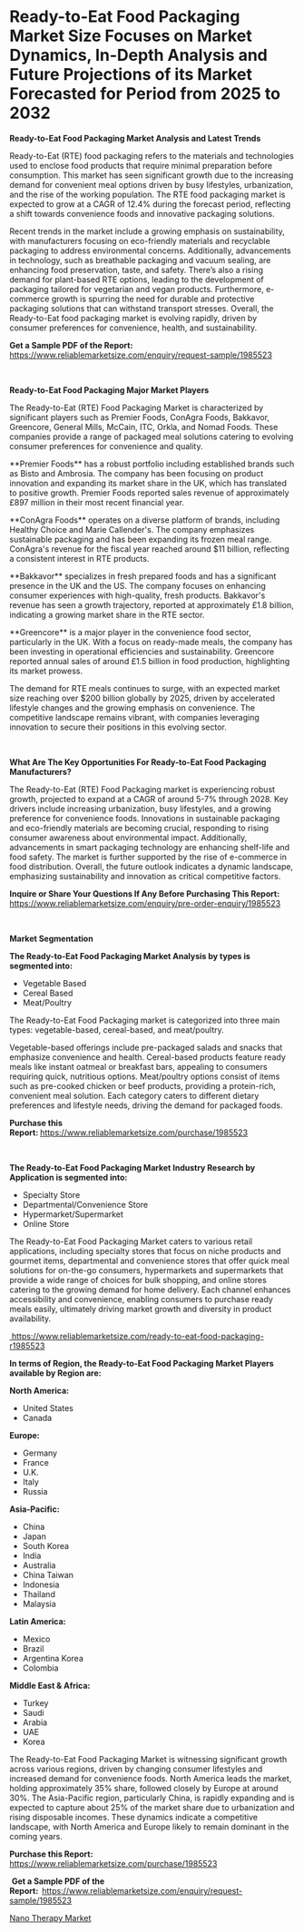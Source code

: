 <p><h1>Ready-to-Eat Food Packaging Market Size Focuses on Market Dynamics, In-Depth Analysis and Future Projections of its Market Forecasted for Period from 2025 to 2032</h1></p><p><strong>Ready-to-Eat Food Packaging Market Analysis and Latest Trends</strong></p>
<p><p>Ready-to-Eat (RTE) food packaging refers to the materials and technologies used to enclose food products that require minimal preparation before consumption. This market has seen significant growth due to the increasing demand for convenient meal options driven by busy lifestyles, urbanization, and the rise of the working population. The RTE food packaging market is expected to grow at a CAGR of 12.4% during the forecast period, reflecting a shift towards convenience foods and innovative packaging solutions.</p><p>Recent trends in the market include a growing emphasis on sustainability, with manufacturers focusing on eco-friendly materials and recyclable packaging to address environmental concerns. Additionally, advancements in technology, such as breathable packaging and vacuum sealing, are enhancing food preservation, taste, and safety. There’s also a rising demand for plant-based RTE options, leading to the development of packaging tailored for vegetarian and vegan products. Furthermore, e-commerce growth is spurring the need for durable and protective packaging solutions that can withstand transport stresses. Overall, the Ready-to-Eat food packaging market is evolving rapidly, driven by consumer preferences for convenience, health, and sustainability.</p></p>
<p><strong>Get a Sample PDF of the Report:&nbsp;</strong> <a href="https://www.reliablemarketsize.com/enquiry/request-sample/1985523?utm_campaign=1939&utm_medium=2&utm_source=Github&utm_content=ia&utm_term=15012025&utm_id=ready-to-eat-food-packaging">https://www.reliablemarketsize.com/enquiry/request-sample/1985523</a></p>
<p>&nbsp;</p>
<p><strong>Ready-to-Eat Food Packaging Major Market Players</strong></p>
<p><p>The Ready-to-Eat (RTE) Food Packaging Market is characterized by significant players such as Premier Foods, ConAgra Foods, Bakkavor, Greencore, General Mills, McCain, ITC, Orkla, and Nomad Foods. These companies provide a range of packaged meal solutions catering to evolving consumer preferences for convenience and quality.</p><p>**Premier Foods** has a robust portfolio including established brands such as Bisto and Ambrosia. The company has been focusing on product innovation and expanding its market share in the UK, which has translated to positive growth. Premier Foods reported sales revenue of approximately £897 million in their most recent financial year.</p><p>**ConAgra Foods** operates on a diverse platform of brands, including Healthy Choice and Marie Callender's. The company emphasizes sustainable packaging and has been expanding its frozen meal range. ConAgra's revenue for the fiscal year reached around $11 billion, reflecting a consistent interest in RTE products.</p><p>**Bakkavor** specializes in fresh prepared foods and has a significant presence in the UK and the US. The company focuses on enhancing consumer experiences with high-quality, fresh products. Bakkavor's revenue has seen a growth trajectory, reported at approximately £1.8 billion, indicating a growing market share in the RTE sector.</p><p>**Greencore** is a major player in the convenience food sector, particularly in the UK. With a focus on ready-made meals, the company has been investing in operational efficiencies and sustainability. Greencore reported annual sales of around £1.5 billion in food production, highlighting its market prowess.</p><p>The demand for RTE meals continues to surge, with an expected market size reaching over $200 billion globally by 2025, driven by accelerated lifestyle changes and the growing emphasis on convenience. The competitive landscape remains vibrant, with companies leveraging innovation to secure their positions in this evolving sector.</p></p>
<p>&nbsp;</p>
<p><strong>What Are The Key Opportunities For Ready-to-Eat Food Packaging Manufacturers?</strong></p>
<p><p>The Ready-to-Eat (RTE) Food Packaging market is experiencing robust growth, projected to expand at a CAGR of around 5-7% through 2028. Key drivers include increasing urbanization, busy lifestyles, and a growing preference for convenience foods. Innovations in sustainable packaging and eco-friendly materials are becoming crucial, responding to rising consumer awareness about environmental impact. Additionally, advancements in smart packaging technology are enhancing shelf-life and food safety. The market is further supported by the rise of e-commerce in food distribution. Overall, the future outlook indicates a dynamic landscape, emphasizing sustainability and innovation as critical competitive factors.</p></p>
<p><strong>Inquire or Share Your Questions If Any Before Purchasing This Report:</strong> <a href="https://www.reliablemarketsize.com/enquiry/pre-order-enquiry/1985523?utm_campaign=1939&utm_medium=2&utm_source=Github&utm_content=ia&utm_term=15012025&utm_id=ready-to-eat-food-packaging">https://www.reliablemarketsize.com/enquiry/pre-order-enquiry/1985523</a></p>
<p>&nbsp;</p>
<p><strong>Market Segmentation</strong></p>
<p><strong>The Ready-to-Eat Food Packaging Market Analysis by types is segmented into:</strong></p>
<p><ul><li>Vegetable Based</li><li>Cereal Based</li><li>Meat/Poultry</li></ul></p>
<p><p>The Ready-to-Eat Food Packaging market is categorized into three main types: vegetable-based, cereal-based, and meat/poultry. </p><p>Vegetable-based offerings include pre-packaged salads and snacks that emphasize convenience and health. Cereal-based products feature ready meals like instant oatmeal or breakfast bars, appealing to consumers requiring quick, nutritious options. Meat/poultry options consist of items such as pre-cooked chicken or beef products, providing a protein-rich, convenient meal solution. Each category caters to different dietary preferences and lifestyle needs, driving the demand for packaged foods.</p></p>
<p><strong>Purchase this Report:&nbsp;</strong><a href="https://www.reliablemarketsize.com/purchase/1985523?utm_campaign=1939&utm_medium=2&utm_source=Github&utm_content=ia&utm_term=15012025&utm_id=ready-to-eat-food-packaging">https://www.reliablemarketsize.com/purchase/1985523</a></p>
<p>&nbsp;</p>
<p><strong>The Ready-to-Eat Food Packaging Market Industry Research by Application is segmented into:</strong></p>
<p><ul><li>Specialty Store</li><li>Departmental/Convenience Store</li><li>Hypermarket/Supermarket</li><li>Online Store</li></ul></p>
<p><p>The Ready-to-Eat Food Packaging Market caters to various retail applications, including specialty stores that focus on niche products and gourmet items, departmental and convenience stores that offer quick meal solutions for on-the-go consumers, hypermarkets and supermarkets that provide a wide range of choices for bulk shopping, and online stores catering to the growing demand for home delivery. Each channel enhances accessibility and convenience, enabling consumers to purchase ready meals easily, ultimately driving market growth and diversity in product availability.</p></p>
<p><a href="https://www.reliablemarketsize.com/ready-to-eat-food-packaging-r1985523?utm_campaign=1939&utm_medium=2&utm_source=Github&utm_content=ia&utm_term=15012025&utm_id=ready-to-eat-food-packaging">&nbsp;https://www.reliablemarketsize.com/ready-to-eat-food-packaging-r1985523</a></p>
<p><strong>In terms of Region, the Ready-to-Eat Food Packaging Market Players available by Region are:</strong></p>
<p>
    <p> <strong> North America: </strong>
        <ul>
            <li>United States</li>
            <li>Canada</li>
        </ul>
        </p> 
    <p> <strong> Europe: </strong>
        <ul>
            <li>Germany</li>
            <li>France</li>
            <li>U.K.</li>
            <li>Italy</li>
            <li>Russia</li>
        </ul>
        </p> 
    <p> <strong> Asia-Pacific: </strong>
        <ul>
            <li>China</li>
            <li>Japan</li>
            <li>South Korea</li>
            <li>India</li>
            <li>Australia</li>
            <li>China Taiwan</li>
            <li>Indonesia</li>
            <li>Thailand</li>
            <li>Malaysia</li>
        </ul>
        </p> 
    <p> <strong> Latin America: </strong>
        <ul>
            <li>Mexico</li>
            <li>Brazil</li>
            <li>Argentina Korea</li>
            <li>Colombia</li>
        </ul>
        </p> 
    <p> <strong> Middle East & Africa: </strong>
        <ul>
            <li>Turkey</li>
            <li>Saudi</li>
            <li>Arabia</li>
            <li>UAE</li>
            <li>Korea</li>
        </ul>
    </p>
    </p>
<p><p>The Ready-to-Eat Food Packaging Market is witnessing significant growth across various regions, driven by changing consumer lifestyles and increased demand for convenience foods. North America leads the market, holding approximately 35% share, followed closely by Europe at around 30%. The Asia-Pacific region, particularly China, is rapidly expanding and is expected to capture about 25% of the market share due to urbanization and rising disposable incomes. These dynamics indicate a competitive landscape, with North America and Europe likely to remain dominant in the coming years.</p></p>
<p><strong>Purchase this Report: </strong><a href="https://www.reliablemarketsize.com/purchase/1985523?utm_campaign=1939&utm_medium=2&utm_source=Github&utm_content=ia&utm_term=15012025&utm_id=ready-to-eat-food-packaging">https://www.reliablemarketsize.com/purchase/1985523</a></p>
<p>&nbsp;<strong>Get a Sample PDF of the Report:&nbsp;&nbsp;</strong><a href="https://www.reliablemarketsize.com/enquiry/request-sample/1985523?utm_campaign=1939&utm_medium=2&utm_source=Github&utm_content=ia&utm_term=15012025&utm_id=ready-to-eat-food-packaging">https://www.reliablemarketsize.com/enquiry/request-sample/1985523</a></p>
<p><strong></strong></p>
<p><p><a href="https://github.com/PeterParrish5/Market-Research-Report-List-7/blob/main/nano-therapy-market.md?utm_campaign=1939&utm_medium=2&utm_source=Github&utm_content=ia&utm_term=15012025&utm_id=ready-to-eat-food-packaging">Nano Therapy Market</a></p></p>